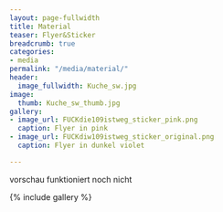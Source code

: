 ```yaml
---
layout: page-fullwidth
title: Material
teaser: Flyer&Sticker
breadcrumb: true
categories:
- media
permalink: "/media/material/"
header:
  image_fullwidth: Kuche_sw.jpg
image:
  thumb: Kuche_sw_thumb.jpg
gallery:
- image_url: FUCKdie109istweg_sticker_pink.png
  caption: Flyer in pink
- image_url: FUCKdiw109istweg_sticker_original.png
  caption: Flyer in dunkel violet

---
```

vorschau funktioniert noch nicht

{% include gallery %}